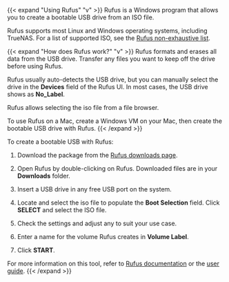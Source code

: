 &NewLine;

{{< expand "Using Rufus" "v" >}}
Rufus is a Windows program that allows you to create a bootable USB drive from an ISO file. 

Rufus supports most Linux and Windows operating systems, including TrueNAS. For a list of supported ISO, see the [Rufus non-exhaustive list](https://rufus.ie/en/).

{{< expand "How does Rufus work?" "v" >}}
Rufus formats and erases all data from the USB drive.
Transfer any files you want to keep off the drive before using Rufus.

Rufus usually auto-detects the USB drive, but you can manually select the drive in the **Devices** field of the Rufus UI.
In most cases, the USB drive shows as **No_Label**.

Rufus allows selecting the <file>iso</file> file from a file browser.

To use Rufus on a Mac, create a Windows VM on your Mac, then create the bootable USB drive with Rufus.
{{< /expand >}}

To create a bootable USB with Rufus:

1. Download the package from the [Rufus downloads page](https://rufus.ie/en/).

2. Open Rufus by double-clicking on Rufus. Downloaded files are in your **Downloads** folder.

3. Insert a USB drive in any free USB port on the system.

4. Locate and select the <file>iso</file> file to populate the **Boot Selection** field.
   Click **SELECT** and select the ISO file.

5. Check the settings and adjust any to suit your use case.

6. Enter a name for the volume Rufus creates in **Volume Label**.

7. Click **START**.

For more information on this tool, refer to [Rufus documentation](https://rufus.ie/en/) or the [user guide](https://www.wikihow.com/Use-Rufus).
{{< /expand >}}

